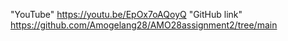 "YouTube" https://youtu.be/EpOx7oAQoyQ 
"GitHub link" https://github.com/Amogelang28/AMO28assignment2/tree/main
